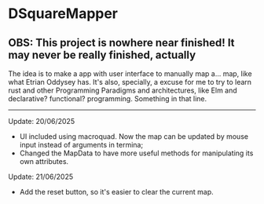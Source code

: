 # DSquareMapper

## OBS: This project is nowhere near finished! It may never be really finished, actually

The idea is to make a app with user interface to manually map a... map, like what Etrian Oddysey has. It's also, specially, a excuse for me to try to learn rust and other Programming Paradigms and architectures, like Elm and declarative? functional? programming. Something in that line.

---

Update: 20/06/2025
- UI included using macroquad. Now the map can be updated by mouse input instead of arguments in termina;
- Changed the MapData to have more useful methods for manipulating its own attributes.

Update: 21/06/2025
- Add the reset button, so it's easier to clear the current map.